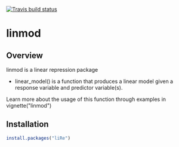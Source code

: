 <!-- badges: start -->
[![Travis build status](https://travis-ci.com/csmorgan1/linmod.svg?branch=master)](https://travis-ci.com/csmorgan1/linmod)
<!-- badges: end -->
# linmod
## Overview

linmod is a linear repression package
  - linear_model() is a function that produces a linear model given a response variable and predictor variable(s).
  
Learn more about the usage of this function through examples in vignette("linmod")
  
## Installation

```r
install.packages("liRe")
```

